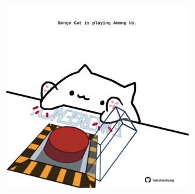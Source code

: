 <!-- built at 22/02/2023, 04:00:54 UTC -->
<p align="center">
  <img width="500" height="500" src="./ReadmeImage.svg">
</p>
